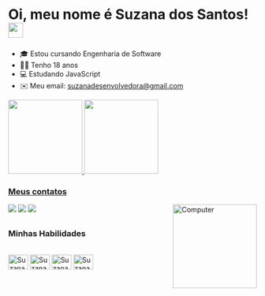 # Oi, meu nome é Suzana dos Santos! <img src="https://raw.githubusercontent.com/MartinHeinz/MartinHeinz/master/wave.gif" width="30px">

###

- 🎓 Estou cursando Engenharia de Software
- 👩🏻 Tenho 18 anos  
- 💻 Estudando JavaScript
- ✉️ Meu email: suzanadesenvolvedora@gmail.com

<div align="![HackerHackerManGIF](https://user-images.githubusercontent.com/94690066/153899845-06bad8f9-0059-41dd-9ae2-4e5cbc630723.gif)
![CodeCodingGIF](https://user-images.githubusercontent.com/94690066/153899855-177b03fb-0d85-454a-914c-2f57c3ab8b06.gif)
center">
  <a href="https://github.com/suzanadossantos">
  <img height="150em" src="https://github-readme-stats.vercel.app/api?username=suzanadossantos&show_icons=true&theme=black&include_all_commits=true&count_private=true"/>
  <img height="150em" src="https://github-readme-stats.vercel.app/api/top-langs/?username=suzanadossantos&layout=compact&langs_count=7&theme=black"/>
</div>
  
 ### Meus contatos
  
  <div> 
  <a href="https://www.linkedin.com/in/suzana-dos-santos-dev/" target="_blank">
  <img src="https://img.shields.io/badge/-LinkedIn-%230077B5?style=for-the-badge&logo=linkedin&logoColor=white" target="_blank"></a> 
  <a href="https://instagram.com/suzana_dos_santos_7/" target="_blank">
  <img src="https://img.shields.io/badge/-Instagram-%23E4405F?style=for-the-badge&logo=instagram&logoColor=white" target="_blank"></a>
  <a href = "mailto:suzanadesenvolvedora@gmail.com">
  <img src="https://img.shields.io/badge/-Gmail-%23333?style=for-the-badge&logo=gmail&logoColor=white" target="_blank"></a>
    
  <img align="right" alt="Computer" height="170em" src="https://images.unsplash.com/photo-1555066931-bf19f8fd1085?ixlib=rb-1.2.1&ixid=MnwxMjA3fDB8MHxzZWFyY2h8NHx8Y29tcHV0ZXIlMjBwcm9ncmFtbWVyfGVufDB8fDB8fA%3D%3D&auto=format&fit=crop&w=500&q=60">
  </div>
  
  ##
  
  ### Minhas Habilidades
  
<div style="display: inline_block"><br>
  <img align="center" alt="Suzana-Js" height="30" width="40" src="https://cdn.jsdelivr.net/gh/devicons/devicon/icons/javascript/javascript-plain.svg">
  <img align="center" alt="Suzana-HTML" height="30" width="40" src="https://cdn.jsdelivr.net/gh/devicons/devicon/icons/html5/html5-plain.svg">
  <img align="center" alt="Suzana-CSS" height="30" width="40" src="https://cdn.jsdelivr.net/gh/devicons/devicon/icons/css3/css3-plain.svg">
  <img align="center" alt="Suzana-C++" height="30" width="40" src="https://cdn.jsdelivr.net/gh/devicons/devicon/icons/cplusplus/cplusplus-line.svg">
</div>
